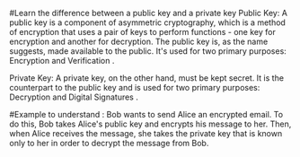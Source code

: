 #Learn the difference between a public key and a private key 
Public Key:
A public key is a component of asymmetric cryptography, which is a method of encryption that uses a pair of keys to perform functions - one key for encryption and another for decryption. The public key is, as the name suggests, made available to the public. It's used for two primary purposes: Encryption and Verification .

Private Key:
A private key, on the other hand, must be kept secret. It is the counterpart to the public key and is used for two primary purposes: Decryption and Digital Signatures .

#Example to understand :
Bob wants to send Alice an encrypted email. To do this, Bob takes Alice's public key and encrypts his message to her. Then, when Alice receives the message, she takes the private key that is known only to her in order to decrypt the message from Bob.
